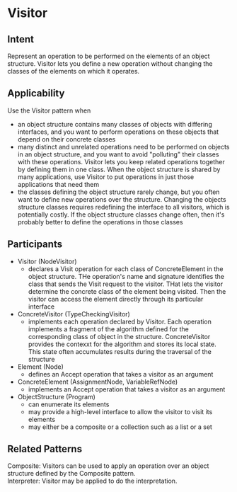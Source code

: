 # Visitor

## Intent
Represent an operation to be performed on the elements of an object structure. Visitor lets you define a new operation without changing the classes of the elements on which it operates.

## Applicability
Use the Visitor pattern when
* an object structure contains many classes of objects with differing interfaces, and you want to perform operations on these objects that depend on their concrete classes
* many distinct and unrelated operations need to be performed on objects in an object structure, and you want to avoid "polluting" their classes with these operations. Visitor lets you keep related operations together by defining them in one class. When the object structure is shared by many applications, use Visitor to put operations in just those applications that need them
* the classes defining the object structure rarely change, but you often want to define new operations over the structure. Changing the objects structure classes requires redefining the interface to all visitors, which is potentially costly. If the object structure classes change often, then it's probably better to define the operations in those classes

## Participants
* Visitor (NodeVisitor)
  * declares a Visit operation for each class of ConcreteElement in the object structure. THe operation's name and signature identifies the class that sends the Visit request to the visitor. THat lets the visitor determine the concrete class of the element being visited. Then the visitor can access the element directly through its particular interface
* ConcreteVisitor (TypeCheckingVisitor)
  * implements each operation declared by Visitor. Each operation implements a fragment of the algorithm defined for the corresponding class of object in the structure. ConcreteVisitor provides the contexxt for the algorithm and stores its local state. This state often accumulates results during the traversal of the structure
* Element (Node)
  * defines an Accept operation that takes a visitor as an argument
* ConcreteElement (AssignmentNode, VariableRefNode)
  * implements an Accept operation that takes a visitor as an argument
* ObjectStructure (Program)
  * can enumerate its elements
  * may provide a high-level interface to allow the visitor to visit its elements
  * may either be a composite or a collection such as a list or a set

## Related Patterns
Composite: Visitors can be used to apply an operation over an object structure defined by the Composite pattern.  
Interpreter: Visitor may be applied to do the interpretation.